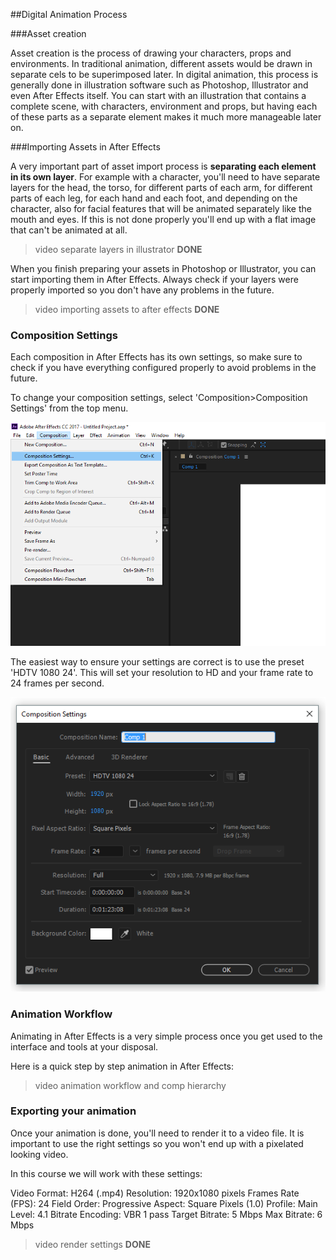 ##Digital Animation Process

###Asset creation

Asset creation is the process of drawing your characters, props and environments. In traditional animation, different assets would be drawn in separate cels to be superimposed later. In digital animation, this process is generally done in illustration software such as Photoshop, Illustrator and even After Effects itself. You can start with an illustration that contains a complete scene, with characters, environment and props, but having each of these parts as a separate element makes it much more manageable later on.

###Importing Assets in After Effects

A very important part of asset import process is **separating each element in its own layer**. For example with a character, you'll need to have separate layers for the head, the torso, for different parts of each arm, for different parts of each leg, for each hand and each foot, and depending on the character, also for facial features that will be animated separately like the mouth and eyes. If this is not done properly you'll end up with a flat image that can't be animated at all.

>video separate layers in illustrator **DONE**

When you finish preparing your assets in Photoshop or Illustrator, you can start importing them in After Effects. Always check if your layers were properly imported so you don't have any problems in the future.

>video importing assets to after effects **DONE**

### Composition Settings

Each composition in After Effects has its own settings, so make sure to check if you have everything configured properly to avoid problems in the future.

To change your composition settings, select 'Composition>Composition Settings' from the top menu.

![](/assets/comp_settings01.png)

The easiest way to ensure your settings are correct is to use the preset 'HDTV 1080 24'. This will set your resolution to HD and your frame rate to 24 frames per second.

![](/assets/comp_settings02.png)


### Animation Workflow

Animating in After Effects is a very simple process once you get used to the interface and tools at your disposal.

Here is a quick step by step animation in After Effects:

>video animation workflow and comp hierarchy

### Exporting your animation

Once your animation is done, you'll need to render it to a video file. It is important to use the right settings so you won't end up with a pixelated looking video.

In this course we will work with these settings:

Video Format: H264 (.mp4)
Resolution: 1920x1080 pixels
Frames Rate (FPS): 24
Field Order: Progressive
Aspect: Square Pixels (1.0)
Profile: Main
Level: 4.1
Bitrate Encoding: VBR 1 pass
Target Bitrate: 5 Mbps
Max Bitrate: 6 Mbps



>video render settings **DONE**





